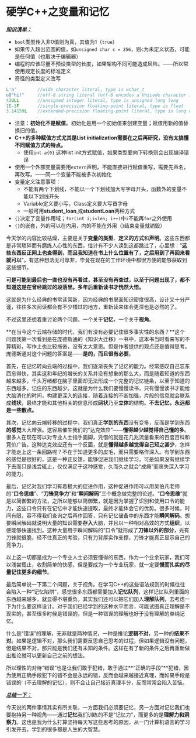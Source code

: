 # 硬学C++之变量和记忆

<u>***知识清单：***</u>

- `bool`类型传入非0值则为真，其值为1（`true`）
- 如果传入超出范围的值，如`unsigned char c = 256`，则`c`为未定义状态，可能是任何值（也取决于编辑器）
- 编程时应该尽量不预设类型的长度，如果架构不同可能造成风险。——所以常使用规定长度的标准定义
- 奇怪的类型定义改写

```c
L'a'		//wide character literal, type is wchar_t
u8"hi!"		//utf-8 string literal (utf-8 encodes a Unicode character in 8 bits)
42ULL		//unsigned integer literal, type is unsigned long long
1E-3F		//single-precision floating-point literal, type is float
3.14159L	//extended-precision floating-point literal, type is long double
```

- 注意：**初始化不是赋值**。初始化是用一个初始值来创建变量；赋值用新的值替换旧的值。
- **C++的多种赋值方式尤其是List initialization需要在之后再研究，没有太搞懂不同赋值方式的特点。**
  - 使用`int a{0}` 这种list init方式赋值，如果类型要向下转换则会出现编译错误
- 使用一个外部变量需要用`extern`声明，不能直接进行赋值重写，需要先声名，再改写。——同一个变量不能被多次初始化
- 变量定义注意事项：
  - 不能有两个下划线，不能以一个下划线加大写字母开头，函数外的变量不能以下划线开头
  - Variable定义要小写，Class定义要大写首字母
  - 一般可用**student_loan**,或**studentLoan**两种方式
- `{}`决定了变量作用域；`for(int i;i<len; i++)`中`i`不能再`for`之外使用
- `{}`的嵌套，外的可以在内用，内的不能在外用（}结束变量就销毁）



今天学的内容比较枯燥，主要是关于**变量的类型**、**定义的方式**和**声明**。这些东西都是非常琐碎而有磨练人心性的东西，估计有不少人读到这都跳过了，心里想：“**这些东西反正网上也查得到，而且我知道在书上什么位置有了，之后用到了再回来看就可以**”。有这种想法无可厚非，毕竟在现在的工作环境中都很方便的能够获取到这些细节。

**可是可能到最后也一直也没有再看过，甚至没有再查过，以至于问题出现了，都不知道这是在曾经跳过的段落里。多年后重新读书才恍然大悟。**

这就是为什么经典的书常读常新，因为经典的书里面知识密度很高，设计又十分严谨，往往多次阅读都会有不少错过的地方，重新读来体会更深也是必然的了。

不过这里还想着重讨论两个问题，一个关于**记忆**，一个关于**视角**。

**在当今这个云端存储的时代，我们有没有必要记住很多事实性的东西？**这个问题我第一次看到是在庞德斯通的《知识大迁移》一书中，这本书当时看来写的不算精彩，写作上也比较拖沓，没有太大意思。但是作者提供的观点还是值得思考。庞德斯通对这个问题的答案是——**是的，而且很有必要**。

首先，在记忆转向云端的过程中，我们逐渐丧失了记忆的能力。经常感叹自己忘东西忘得快，其实这和年纪的增长的关系并没有想象的那么大，而是随着知道的东西越来越多，千头万绪都在脑子里面却无法形成一个完整的记忆链条，以至于知道的东西越多，记住的东西越少。这就是为什么我们要慢慢读书，只有慢慢读书才能给大脑消化的时间，构建更深入的连接，随着连接的不断加强，片段的信息就会联系成**线状**，最终才能和其他相关的信息形成**网状**乃至**立体**的结构。**不去记忆，永远都是一些散点。**

其次，记忆向云端转移的过程中，我们真正**学到的东西**没有变多，反而是学到东西**的感觉**大大增强。这容易催生我们的“达克效应”——**懂得越少越觉得自己懂的多**。很多人在现在可以对专业人士指手画脚，凭借的就是花几兆流量看来的百度百科和竞价广告。这种达克效应还有一个反面，就是**懂得越多越觉得自己知之甚少**，怎样才能走上这一条回路呢？不在于知道更多的皮毛，而只需要略作深入。有学到东西的感觉是很好的，这是一种正反馈，能够促进我们继续学习，可是如果没有继续学下去而只是浅尝辄止，仅仅满足于这种感觉，久而久之就会“成瘾”而丧失深入学习的能力。

最后，记忆对我们学习有着极大的促进作用，这种促进作用可以用吴伯凡老师的“**口令思维**”、“**刀锋竞争力**”和“**瞬间解码**”三个概念做完整的论述。“**口令思维**”就是以简御繁的方法，之所以能够以简御繁，就是因为掌握了识别和使用口令的能力，这些口令只有在记忆中才能快速提取，最终才能体会它的优势。很多时候，时间有限，容不得我们查询之后再作回答，只有记忆储备中的东西才能**瞬间解码**。想要瞬间解码就说明大量的知识需要**存入**大脑，并且以一种相对高效的方式**组织**，以便能够快速找到。这种大量用于瞬间解码的“口令”就形成了**刀锋以外的部分**，光有刀锋就很脆，经不住真正的考验，只有刀背厚实作支撑，刀锋才能真正显示自己的竞争力。

以上这一切都是成为一个专业人士必须要懂得的东西。作为一个业余玩家，我们可以浅尝辄止，收割简单的快感，但是要成为一个专业玩家，就一定要**慢而扎实的尽量记住更多的细节**。

最后简单说一下第二个问题，关于视角。在学习C++的这些语法规则的时候往往会陷入一种“记忆陷阱”，感觉很多东西都需要加入**记忆队列**，这样记忆队列里面的东西越来越多，就显得不堪重负。其实我们还可以把它们加入**理解队列**，去考虑一下为什么要这样设计。对于我们已经学到的这种水平而言，可能试图真正理解是不现实的，甚至很多时候是错误的，但是一种错误的理解也好于没有理解的单纯记忆。

什么是“错误”的理解，无非就是两种情况，一种是推论**逻辑不对**，另一种的**结果不对**。如果是逻辑不对，那么我们需要反思自己思考的过程，但如果逻辑没有问题，但是结果不对，那只能是我们还有未知的条件。这样在有了新的条件之后再重新做出推论就可以更新自己之前的想法。

所以理性的对待“错误”也是让我们敢于犯错，敢于通过**“正确的手段”**犯错，因为使用正确手段犯下的错不会是永远的错，反而会越来越接近真理，而如果手段是错误的（不去理解的记忆），则不会让自己接近真理半分，反而常常会陷入苦恼。

<u>***总结一下：***</u>

今天说的两件事情其实有所关联，一方面我们必须要记忆，另一方面对记忆我们也要抱持另一种视角——通过**记忆**我们训练的不是“记忆力”，而更多的是**理解力和洞察力**。这也是我为什么打算坚持每天写这些思考的原因，从一门计算机语言的学习引发开去，学到的很多都是人生的大智慧。



